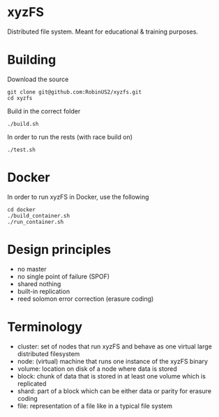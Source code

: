 # xyzFS
Distributed file system. Meant for educational & training purposes.

Building
=============
Download the source
```
git clone git@github.com:RobinUS2/xyzfs.git
cd xyzfs
```

Build in the correct folder
```
./build.sh
```

In order to run the rests (with race build on)
```
./test.sh
```

Docker
=============
In order to run xyzFS in Docker, use the following
```
cd docker
./build_container.sh
./run_container.sh
```

Design principles
=============
- no master
- no single point of failure (SPOF)
- shared nothing
- built-in replication
- reed solomon error correction (erasure coding)

Terminology
=============
- cluster: set of nodes that run xyzFS and behave as one virtual large distributed filesystem
- node: (virtual) machine that runs one instance of the xyzFS binary
- volume: location on disk of a node where data is stored
- block: chunk of data that is stored in at least one volume which is replicated
- shard: part of a block which can be either data or parity for erasure coding
- file: representation of a file like in a typical file system